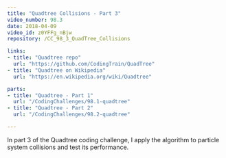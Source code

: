 ```yaml
---
title: "Quadtree Collisions - Part 3"
video_number: 98.3
date: 2018-04-09
video_id: z0YFFg_nBjw
repository: /CC_98_3_QuadTree_Collisions

links:
- title: "Quadtree repo"
  url: "https://github.com/CodingTrain/QuadTree"
- title: "Quadtree on Wikipedia"
  url: "https://en.wikipedia.org/wiki/Quadtree"

parts:
- title: "Quadtree - Part 1"
  url: "/CodingChallenges/98.1-quadtree"
- title: "Quadtree - Part 2"
  url: "/CodingChallenges/98.2-quadtree"

---
```


In part 3 of the Quadtree coding challenge, I apply the algorithm to particle system collisions and test its performance.
